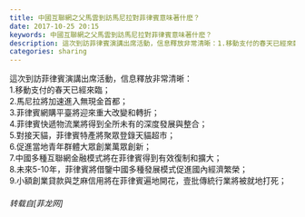 ```yaml
---
title: 中國互聯網之父馬雲到訪馬尼拉對菲律賓意味著什麽？
date: 2017-10-25 20:15
keywords: 中國互聯網之父馬雲到訪馬尼拉對菲律賓意味著什麽？
description: 這次到訪菲律賓演講出席活動，信息釋放非常清晰：1.移動支付的春天已經來臨；2.馬尼拉將加速進入無現金首都；3.菲律賓網購平臺將迎來重大改變和轉折；4.菲律賓快遞物流業將得到全所未有的深度發展與整合；5.對接天貓，菲律賓特產將聚眾登錄天貓超市；6.促進當地青年群體大眾創業萬眾創新；7.中國多種互聯網金融模式將在菲律賓得到有效復制和擴大；8.未來5-10年，菲律賓將借鑒中國多種發展模式促進國內經濟繁榮；9.小額創業貸款與芝麻信用將在菲律賓遍地開花，壹批傳統行業將被就地打死；
categories: sharing
---
```

<td class="t_f" id="postmessage_947356">

這次到訪菲律賓演講出席活動，信息釋放非常清晰：<br/>
1.移動支付的春天已經來臨；<br/>
2.馬尼拉將加速進入無現金首都；<br/>
3.菲律賓網購平臺將迎來重大改變和轉折；<br/>
4.菲律賓快遞物流業將得到全所未有的深度發展與整合；<br/>
5.對接天貓，菲律賓特產將聚眾登錄天貓超市；<br/>
6.促進當地青年群體大眾創業萬眾創新；<br/>
7.中國多種互聯網金融模式將在菲律賓得到有效復制和擴大；<br/>
8.未來5-10年，菲律賓將借鑒中國多種發展模式促進國內經濟繁榮；<br/>
9.小額創業貸款與芝麻信用將在菲律賓遍地開花，壹批傳統行業將被就地打死；</td>
###### 转载自[菲龙网]